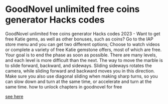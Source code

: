 # GoodNovel unlimited free coins generator Hacks codes

GoodNovel unlimited free coins generator Hacks codes 2023 - Want to get free Katie gems, as well as other bonuses, such as coins? Go to the IAP store menu and you can get two different options; Choose to watch videos or complete a variety of free Katie gemstone offers, most of which are free. Your goal is to end the phase as soon as possible. There are many levels, and each level is more difficult than the next. The way to move the marble is to slide forward, backward, and sideways. Sliding sideways rotates the camera, while sliding forward and backward moves you in this direction. Make sure you also use diagonal sliding when making sharp turns, so you can slow down and turn at the same time, or accelerate and turn at the same time. how to unlock chapters in goodnovel for free

[see here](https://djclubber.com/goodnovel/)
